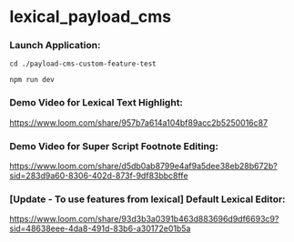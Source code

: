 # lexical_payload_cms


### Launch Application:
`cd ./payload-cms-custom-feature-test`

`npm run dev`

### Demo Video for Lexical Text Highlight: 

https://www.loom.com/share/957b7a614a104bf89acc2b5250016c87

### Demo Video for Super Script Footnote Editing: 

https://www.loom.com/share/d5db0ab8799e4af9a5dee38eb28b672b?sid=283d9a60-8306-402d-873f-9df83bbc8ffe

### [Update - To use features from lexical] Default Lexical Editor:

https://www.loom.com/share/93d3b3a0391b463d883696d9df6693c9?sid=48638eee-4da8-491d-83b6-a30172e01b5a
